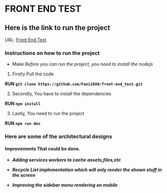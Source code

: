 # FRONT END TEST

## Here is the link to run the project

URL: [Front End Test](https://www.placeholder.com)

### Instructions on how to run the project

- Make _Before you can run the project, you need to install the nodejs_

1. Firstly Pull the code

**RUN `git clone https://github.com/Fani2000/front-end_test.git`**

2. Secondly, You have to install the dependencies

**RUN `npm install`**

3. Lastly, You need to run the project

**RUN `npm run dev`**

### Here are some of the architectural designs



#### Improvements That could be done.

- **_Adding services workers to cache assets,files,etc_**

- **_Recycle List implementation which will only render the shown stuff in the screen_**
- **_Improving the sidebar menu rendering on mobile_**
